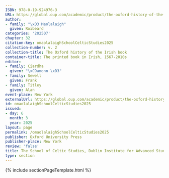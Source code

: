 ```yaml
---
ISBN: 978-0-19-924976-3
URL: https://global.oup.com/academic/product/the-oxford-history-of-the-irish-book-volume-ii-9780199249763?cc=ge&lang=3n#
author:
- family: "\xD3 Maolalaigh"
  given: Roibeard
categories: '202507'
chapter: 32
citation-key: omaolalaighSchoolCelticStudies2025
collection-number: v. 2
collection-title: The Oxford history of the Irish book
container-title: The printed book in Irish, 1567-2010s
editor:
- family: Ciardha
  given: "\xC9amonn \xD3"
- family: Sewell
  given: Frank
- family: Titley
  given: Alan
event-place: New York
externalUrl: https://global.oup.com/academic/product/the-oxford-history-of-the-irish-book-volume-ii-9780199249763?cc=ge&lang=3n#
id: omaolalaighSchoolCelticStudies2025
issued:
- day: 6
  month: 3
  year: 2025
layout: page
permalink: /omaolalaighSchoolCelticStudies2025
publisher: Oxford University Press
publisher-place: New York
review: 'false'
title: The School of Celtic Studies, Dublin Institute for Advanced Studies (1940-)
type: section
---
```

{% include sectionPageTemplate.html %}